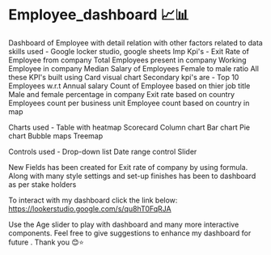 # Employee_dashboard 📈📊
Dashboard of Employee with detail relation with other factors related to data
skills used - Google locker studio, google sheets
Imp Kpi's - Exit Rate of Employee from company 
            Total Employees present in company
            Working Employee in company
            Median Salary of Employees
            Female to male ratio
All these KPI's built using Card visual chart
Secondary kpi's are - Top 10 Employees w.r.t Annual salary
                      Count of Employee based on thier job title
                      Male and female percentage in company
                      Exit rate based on country
                      Employees count per business unit
                      Employee count based on country in map
                      
Charts used - Table with heatmap
              Scorecard
              Column chart
              Bar chart
              Pie chart
              Bubble maps
              Treemap
              
Controls used -   Drop-down list
                  Date range control
                  Slider

New Fields has been created for Exit rate of company by using formula. Along with many style settings and set-up finishes has been to dashboard as per stake holders

To interact with my dashboard click the link below:
https://lookerstudio.google.com/s/qu8hT0FqRJA


Use the Age slider to play with dashboard and many more interactive components.
Feel free to give suggestions to enhance my dashboard for future .
Thank you 😊⭐
